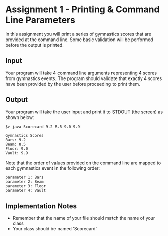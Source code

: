 # Assignment 1 - Printing & Command Line Parameters
In this assignment you will print a series of gymnastics scores that are
provided at the command line.  Some basic validation will be performed before
the output is printed.

## Input
Your program will take 4 command line arguments representing 4 scores from
gymnastics events.  The program should validate that exactly 4 scores have
been provided by the user before proceeding to print them.

## Output
Your program will take the user input and print it to STDOUT (the screen)
as shown below:


	$> java Scorecard 9.2 8.5 9.0 9.9

	Gymnastics Scores
	Bars: 9.2
	Beam: 8.5
	Floor: 9.0
	Vault: 9.9


Note that the order of values provided on the command line are mapped
to each gymnastics event in the following order:

	parameter 1: Bars
	parameter 2: Beam
	parameter 3: Floor
	parameter 4: Vault

## Implementation Notes
- Remember that the name of your file should match the name of your class
- Your class should be named 'Scorecard'
